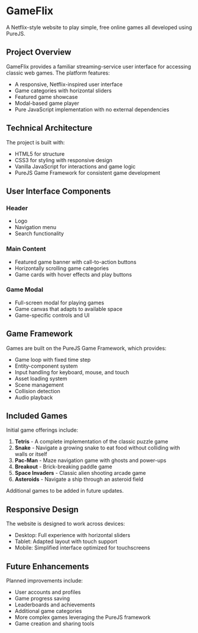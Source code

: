 # GameFlix

A Netflix-style website to play simple, free online games all developed using PureJS.

## Project Overview

GameFlix provides a familiar streaming-service user interface for accessing classic web games. The platform features:

- A responsive, Netflix-inspired user interface
- Game categories with horizontal sliders
- Featured game showcase
- Modal-based game player
- Pure JavaScript implementation with no external dependencies

## Technical Architecture

The project is built with:

- HTML5 for structure
- CSS3 for styling with responsive design
- Vanilla JavaScript for interactions and game logic
- PureJS Game Framework for consistent game development

## User Interface Components

### Header
- Logo
- Navigation menu
- Search functionality

### Main Content
- Featured game banner with call-to-action buttons
- Horizontally scrolling game categories
- Game cards with hover effects and play buttons

### Game Modal
- Full-screen modal for playing games
- Game canvas that adapts to available space
- Game-specific controls and UI

## Game Framework

Games are built on the PureJS Game Framework, which provides:

- Game loop with fixed time step
- Entity-component system
- Input handling for keyboard, mouse, and touch
- Asset loading system
- Scene management
- Collision detection
- Audio playback

## Included Games

Initial game offerings include:

1. **Tetris** - A complete implementation of the classic puzzle game
2. **Snake** - Navigate a growing snake to eat food without colliding with walls or itself
3. **Pac-Man** - Maze navigation game with ghosts and power-ups
4. **Breakout** - Brick-breaking paddle game
5. **Space Invaders** - Classic alien shooting arcade game
6. **Asteroids** - Navigate a ship through an asteroid field

Additional games to be added in future updates.

## Responsive Design

The website is designed to work across devices:

- Desktop: Full experience with horizontal sliders
- Tablet: Adapted layout with touch support
- Mobile: Simplified interface optimized for touchscreens

## Future Enhancements

Planned improvements include:

- User accounts and profiles
- Game progress saving
- Leaderboards and achievements
- Additional game categories
- More complex games leveraging the PureJS framework
- Game creation and sharing tools